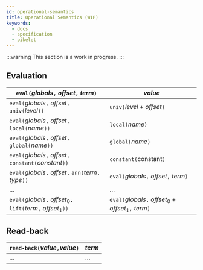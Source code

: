 ```yaml
---
id: operational-semantics
title: Operational Semantics (WIP)
keywords:
  - docs
  - specification
  - pikelet
---
```


:::warning
This section is a work in progress.
:::

## Evaluation

| `eval(`<var>globals</var>`,` <var>offset</var>`,` <var>term</var>`)` | <var>value</var> |
| - | - |
| `eval(`<var>globals</var>`,` <var>offset</var>`,` `univ(`<var>level</var>`))` | `univ(`<var>level</var> + <var>offset</var>`)` |
| `eval(`<var>globals</var>`,` <var>offset</var>`,` `local(`<var>name</var>`))` | `local(`<var>name</var>`)` |
| `eval(`<var>globals</var>`,` <var>offset</var>`,` `global(`<var>name</var>`))` | `global(`<var>name</var>`)` |
| `eval(`<var>globals</var>`,` <var>offset</var>`,` `constant(`<var>constant</var>`))` | `constant(`constant`)` |
| `eval(`<var>globals</var>`,` <var>offset</var>`,` `ann(`<var>term</var>`,` <var>type</var>`))` | `eval(`<var>globals</var>`,` <var>offset</var>`,` <var>term</var>`)` |
| &hellip; | &hellip; |
| `eval(`<var>globals</var>`,` <var>offset</var><sub>0</sub>`,` `lift(`<var>term</var>`,` <var>offset</var><sub>1</sub>`))` | `eval(`<var>globals</var>`,` <var>offset</var><sub>0</sub> + <var>offset</var><sub>1</sub>`,` <var>term</var>`)` |

## Read-back

| `read-back(`<var>value</var>`,`<var>value</var>`)` | <var>term</var> |
| - | - |
| &hellip; | &hellip; |

